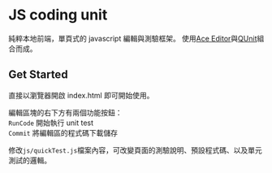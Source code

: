 # JS coding unit

純粹本地前端，單頁式的 javascript 編輯與測驗框架。
使用[Ace Editor](https://ace.c9.io)與[QUnit](https://qunitjs.com)組合而成。

## Get Started

直接以瀏覽器開啟 index.html 即可開始使用。

編輯區塊的右下方有兩個功能按鈕：  
``RunCode`` 開始執行 unit test  
``Commit`` 將編輯區的程式碼下載儲存  

修改``js/quickTest.js``檔案內容，可改變頁面的測驗說明、預設程式碼、以及單元測試的邏輯。
